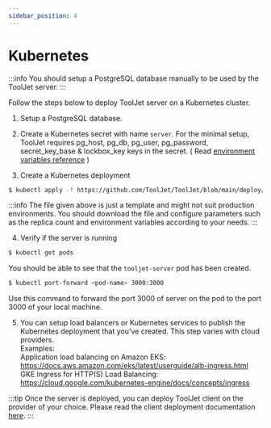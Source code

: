 ```yaml
---
sidebar_position: 4
---
```


# Kubernetes

:::info
You should setup a PostgreSQL database manually to be used by the ToolJet server.
:::

Follow the steps below to deploy ToolJet server on a Kubernetes cluster. 

1. Setup a PostgreSQL database.

2. Create a Kubernetes secret with name `server`. For the minimal setup, ToolJet requires pg_host, pg_db, pg_user, pg_password, secret_key_base & lockbox_key keys in the secret. ( Read [environment variables reference](/docs/deployment/env-vars)  )

3. Create a Kubernetes deployment

```bash
$ kubectl apply -f https://github.com/ToolJet/ToolJet/blob/main/deploy/kubernetes/server-deployment.yaml
```

:::info
The file given above is just a template and might not suit production environments. You should download the file and configure parameters such as the replica count and environment variables according to your needs.
:::

4. Verify if the server is running 

```bash
$ kubectl get pods
```

You should be able to see that the `tooljet-server` pod has been created. 

```bash
$ kubectl port-forward <pod-name> 3000:3000
```

Use this command to forward the port 3000 of server on the pod to the port 3000 of your local machine.

5. You can setup load balancers or Kubernetes services to publish the Kubernetes deployment that you've created. This step varies with cloud providers.    
Examples:    
Application load balancing on Amazon EKS: https://docs.aws.amazon.com/eks/latest/userguide/alb-ingress.html   
GKE Ingress for HTTP(S) Load Balancing: https://cloud.google.com/kubernetes-engine/docs/concepts/ingress

:::tip
Once the server is deployed, you can deploy ToolJet client on the provider of your choice. Please read the client deployment documentation [here](/docs/setup/client).
:::
